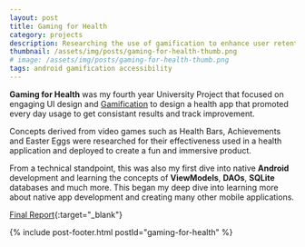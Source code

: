 ```yaml
---
layout: post
title: Gaming for Health
category: projects
description: Researching the use of gamification to enhance user retention
thumbnail: /assets/img/posts/gaming-for-health-thumb.png
# image: /assets/img/posts/gaming-for-health-thumb.png
tags: android gamification accessibility
---
```


<b>Gaming for Health</b> was my fourth year University Project that focused on engaging UI design and [Gamification](https://www.gamified.uk/user-types/gamification-mechanics-elements/)
to design a health app that promoted every day usage to get consistant results and track improvement.

Concepts derived from video games such as Health Bars, Achievements and Easter Eggs were researched for their effectiveness used in a health application
and deployed to create a fun and immersive product.

From a technical standpoint, this was also my first dive into native <b>Android</b> development and learning the concepts of <b>ViewModels</b>, <b>DAOs</b>, <b>SQLite</b> databases and much more.
This began my deep dive into learning more about native app development and creating many other mobile applications.


[Final Report](https://docs.google.com/document/d/1aIKVkmGv-y2FtolOSEYI_e1NNtggPTuV/edit?usp=sharing&ouid=100625592034073894826&rtpof=true&sd=true){:target="_blank"}


{% include post-footer.html postId="gaming-for-health" %}
